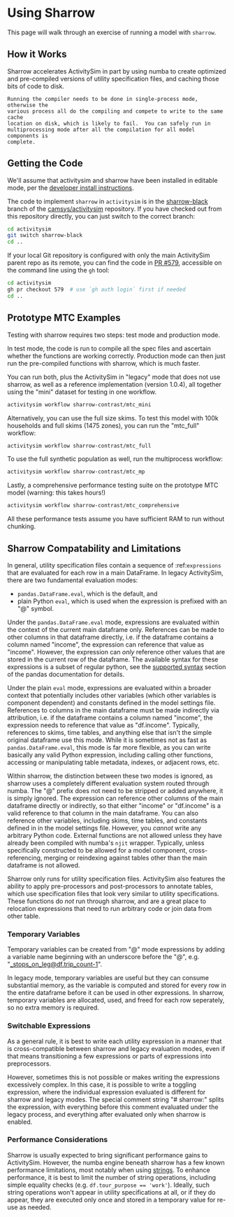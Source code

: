 
# Using Sharrow

This page will walk through an exercise of running a model with `sharrow`.

## How it Works

Sharrow accelerates ActivitySim in part by using numba to create optimized and
pre-compiled versions of utility specification files, and caching those bits
of code to disk.

```{important}
Running the compiler needs to be done in single-process mode, otherwise the
various process all do the compiling and compete to write to the same cache
location on disk, which is likely to fail.  You can safely run in
multiprocessing mode after all the compilation for all model components is
complete.
```


## Getting the Code

We'll assume that activitysim and sharrow have been installed in editable
mode, per the [developer install instructions](install.md).

The code to implement `sharrow` in `activitysim` is in the
[sharrow-black](https://github.com/camsys/activitysim/tree/sharrow-black) branch
of the [camsys/activitysim](https://github.com/camsys/activitysim) repository.
If you have checked out from this repository directly, you can just switch to
the correct branch:

```sh
cd activitysim
git switch sharrow-black
cd ..
```

If your local Git repository is configured with only the main ActivitySim
parent repo as its remote, you can find the code in
[PR #579](https://github.com/ActivitySim/activitysim/pull/579), accessible on the
command line using the `gh` tool:

```sh
cd activitysim
gh pr checkout 579  # use `gh auth login` first if needed
cd ..
```


## Prototype MTC Examples

Testing with sharrow requires two steps: test mode and production mode.

In test mode, the code is run to compile all the spec files and
ascertain whether the functions are working correctly.  Production mode
can then just run the pre-compiled functions with sharrow, which is much
faster.

You can run both, plus the ActivitySim in "legacy" mode that does not use sharrow,
as well as a reference implementation (version 1.0.4), all together using the
"mini" dataset for testing in one workflow.

```sh
activitysim workflow sharrow-contrast/mtc_mini
```

Alternatively, you can use the full size skims.  To test this model with
100k households and full skims (1475 zones), you can run the "mtc_full" workflow:

```sh
activitysim workflow sharrow-contrast/mtc_full
```

To use the full synthetic population as well, run the multiprocess workflow:

```sh
activitysim workflow sharrow-contrast/mtc_mp
```

Lastly, a comprehensive performance testing suite on the prototype MTC model
(warning: this takes hours!)

```sh
activitysim workflow sharrow-contrast/mtc_comprehensive
```

All these performance tests assume you have sufficient RAM to run without chunking.


## Sharrow Compatability and Limitations

In general, utility specification files contain a sequence of :ref:`expressions` that
are evaluated for each row in a main DataFrame.  In legacy ActivitySim,
there are two fundamental evaluation modes:

- `pandas.DataFrame.eval`, which is the default, and
- plain Python `eval`, which is used when the expression is prefixed with an "@" symbol.

Under the `pandas.DataFrame.eval` mode, expressions are evaluated within the context
of the current main dataframe only. References can be made to other columns
in that dataframe directly, i.e. if the dataframe contains a column named "income",
the expression can reference that value as "income".  However, the expression can
*only* reference other values that are stored in the current row of the dataframe.
The available syntax for these expressions is a subset of regular python, see the
[supported syntax](https://pandas.pydata.org/docs/user_guide/enhancingperf.html#supported-syntax)
section of the pandas documentation for details.

Under the plain `eval` mode, expressions are evaluated within a broader context
that potentially includes other variables (which other variables is component
dependent) and constants defined in the model settings file.  References to
columns in the main dataframe must be made indirectly via attribution, i.e. if
the dataframe contains a column named "income", the expression needs to reference
that value as "df.income".  Typically, references to skims, time tables, and anything
else that isn't the simple original dataframe use this mode.  While it is sometimes
not as fast as `pandas.DataFrame.eval`, this mode is far more flexible, as you
can write basically any valid Python expression, including calling other functions,
accessing or manipulating table metadata, indexes, or adjacent rows, etc.

Within sharrow, the distinction between these two modes is ignored, as sharrow
uses a completely different evaluation system routed through numba. The "@" prefix
does not need to be stripped or added anywhere, it is simply ignored. The expression
can reference other columns of the main dataframe directly or indirectly, so that
either "income" or "df.income" is a valid reference to that column in the main
dataframe.  You can also reference other variables, including skims, time tables,
and constants defined in in the model settings file.  However, you *cannot* write
any arbitrary Python code.  External functions are not allowed unless they have
already been compiled with numba's `njit` wrapper.  Typically, unless specifically
constructed to be allowed for a model component, cross-referencing, merging or
reindexing against tables other than the main dataframe is not allowed.

Sharrow only runs for utility specification files.  ActivitySim also features the
ability to apply pre-processors and post-processors to annotate tables, which use
specification files that look very similar to utility specifications.  These
functions do *not* run through sharrow, and are a great place to relocation expressions
that need to run arbitrary code or join data from other table.

### Temporary Variables

Temporary variables can be created from "@" mode expressions by adding a variable
name beginning with an underscore before the "@", e.g. "_stops_on_leg@df.trip_count-1".

In legacy mode, temporary variables are useful but they can consume substantial
memory, as the variable is computed and stored for every row in the entire dataframe
before it can be used in other expressions.  In sharrow, temporary variables are
allocated, used, and freed for each row seperately, so no extra memory is required.

### Switchable Expressions

As a general rule, it is best to write each utility expression in a manner that
is cross-compatible between sharrow and legacy evaluation modes, even if that
means transitioning a few expressions or parts of expressions into preprocessors.

However, sometimes this is not possible or makes writing the expressions excessively
complex.  In this case, it is possible to write a toggling expression, where the
individual expression evaluated is different for sharrow and legacy modes.  The
special comment string "# sharrow:" splits the expression, with everything before this
comment evaluated under the legacy process, and everything after evaluated only
when sharrow is enabled.

### Performance Considerations

Sharrow is usually expected to bring significant performance gains to ActivitySim.
However, the numba engine beneath sharrow has a few known performance limitations,
most notably when using [strings](https://numba.readthedocs.io/en/stable/reference/pysupported.html#str).
To enhance performance, it is best to limit the number of string operations,
including simple equality checks (e.g. `df.tour_purpose == 'work'`).  Ideally,
such string operations won't appear in utility specifications at all, or if they
do appear, they are executed only once and stored in a temporary value for re-use
as needed.
